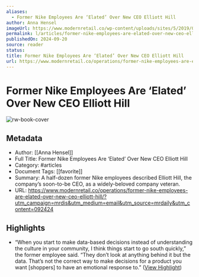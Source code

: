 ```yaml
---
aliases:
  - Former Nike Employees Are ‘Elated’ Over New CEO Elliott Hill
author: Anna Hensel
imageUrl: https://www.modernretail.co/wp-content/uploads/sites/5/2019/06/nikehouse1-1-1024x427.jpg
permalink: l/articles/former-nike-employees-are-elated-over-new-ceo-elliott-hill
publishedOn: 2024-09-20
source: reader
status: 
title: Former Nike Employees Are ‘Elated’ Over New CEO Elliott Hill
url: https://www.modernretail.co/operations/former-nike-employees-are-elated-over-new-ceo-elliott-hill/?utm_campaign=mrdis&utm_medium=email&utm_source=mrdaily&utm_content=092424
---
```

# Former Nike Employees Are ‘Elated’ Over New CEO Elliott Hill

![rw-book-cover](https://www.modernretail.co/wp-content/uploads/sites/5/2019/06/nikehouse1-1-1024x427.jpg)

## Metadata

- Author: [[Anna Hensel]]
- Full Title: Former Nike Employees Are ‘Elated’ Over New CEO Elliott Hill
- Category: #articles
- Document Tags: [[favorite]]
- Summary: A half-dozen former Nike employees described Elliott Hill, the company’s soon-to-be CEO, as a widely-beloved company veteran.
- URL: https://www.modernretail.co/operations/former-nike-employees-are-elated-over-new-ceo-elliott-hill/?utm_campaign=mrdis&utm_medium=email&utm_source=mrdaily&utm_content=092424

## Highlights

- “When you start to make data-based decisions instead of understanding the culture in your community, I think things start to go south quickly,” the former employee said. “They don’t look at anything behind it but the data. That’s not the correct way to make decisions for a product you want [shoppers] to have an emotional response to.” ([View Highlight](https://read.readwise.io/read/01j8pwxkcm5mdg0m9sjh8sjnv7))
